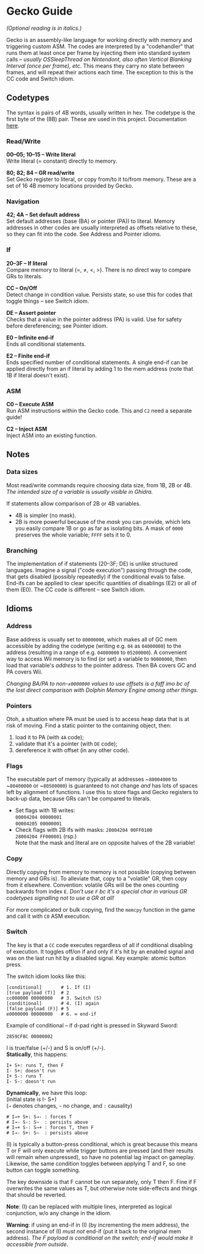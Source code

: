 # Gecko Guide

*(Optional reading is in italics.)*

Gecko is an assembly-like language for working directly with memory and triggering custom ASM. The codes are interpreted by a "codehandler" that runs them at least once per frame by injecting them into standard system calls – *usually OSSleepThread on Nintendont, also often Vertical Blanking Interval (once per frame), etc*. This means they carry no state between frames, and will repeat their actions each time. The exception to this is the CC code and Switch idiom.

## Codetypes
The syntax is pairs of 4B words, usually written in hex. The codetype is the first byte of the (8B) pair. These are used in this project. Documentation [here](https://geckocodes.org/index.php?arsenal=1). 

### Read/Write
**00–05; 10–15 – Write literal**  
Write literal (= constant) directly to memory.

**80; 82; 84 – GR read/write**  
Set Gecko register to literal, or copy from/to it to/from memory. These are a set of 16 4B memory locations provided by Gecko.

### Navigation
**42; 4A – Set default address**  
Set default addresses (base (BA) or pointer (PA)) to literal. Memory addresses in other codes are usually interpreted as offsets relative to these, so they can fit into the code. See Address and Pointer idioms.

### If
**20–3F – If literal**  
Compare memory to literal (=, ≠, <, >). There is no direct way to compare GRs to literals.

**CC – On/Off**  
Detect change in condition value. Persists state, so use this for codes that toggle things – see Switch idiom.

**DE – Assert pointer**  
Checks that a value in the pointer address (PA) is valid. Use for safety before dereferencing; see Pointer idiom.

**E0 – Infinite end-if**  
Ends all conditional statements.

**E2 – Finite end-if**  
Ends specified number of conditional statements. A single end-if can be applied directly from an if literal by adding 1 to the mem address (note that 1B if literal doesn't exist).

### ASM
**C0 – Execute ASM**  
Run ASM instructions within the Gecko code. This and `C2` need a separate guide!

**C2 – Inject ASM**  
Inject ASM into an existing function.

## Notes

### Data sizes
Most read/write commands require choosing data size, from 1B, 2B or 4B. *The intended size of a variable is usually visible in Ghidra.*

If statements allow comparison of 2B or 4B variables.
* 4B is simpler (no mask).
* 2B is more powerful because of the *mask* you can provide, which lets you easily compare 1B or go as far as isolating bits. A mask of `0000` preserves the whole variable; `FFFF` sets it to 0.

### Branching
The implementation of if statements (20–3F; DE) is unlike structured languages. Imagine a signal ("code execution") passing through the code, that gets disabled (possibly repeatedly) if the conditional evals to false. End-ifs can be applied to clear specific quantities of disablings (E2) or all of them (E0). The CC code is different – see Switch idiom.

## Idioms

### Address
Base address is usually set to `80000000`, which makes all of GC mem accessible by adding the codetype (writing e.g. `04` as `04000000`) to the address (resulting in a range of e.g. `04000000` to `05200000`). A convenient way to access Wii memory is to find (or set) a variable to `90000000`, then load that variable's *address* to the pointer address. Then BA covers GC and PA covers Wii.

*Changing BA/PA to non-`x0000000` values to use offsets is a faff imo bc of the lost direct comparison with Dolphin Memory Engine among other things.*

### Pointers
Otoh, a situation where PA must be used is to access heap data that is at risk of moving. Find a static pointer to the containing object, then:
1. load it to PA (with `4A` code);
2. validate that it's a pointer (with `DE` code);
3. dereference it with offset (in any other code).

### Flags
The executable part of memory (typically at addresses ~`80004000` to ~`80400000` or ~`80500000`) is guaranteed to not change *and* has lots of spaces left by alignment of functions. I use this to store flags and Gecko registers to back-up data, because GRs can't be compared to literals.
* Set flags with 1B writes:  
`00004204 00000001`  
`00004205 00000001`
* Check flags with 2B ifs with masks:   `28004204 00FF0100`  
`28004204 FF000001` (rsp.)  
Note that the mask and literal are on opposite halves of the 2B variable!

### Copy
Directly copying from memory to memory is not possible (copying between memory and GRs is). To alleviate that, copy to a "volatile" GR, then copy from it elsewhere. Convention: volatile GRs will be the ones counting backwards from index `E`. *Don't use `F` bc it's a special char in various GR codetypes signalling not to use a GR at all!*

For more complicated or bulk copying, find the `memcpy` function in the game and call it with `C0` ASM execution.

### Switch
The key is that a `CC` code executes regardless of all if conditional disabling of execution. It toggles off/on if and only if it's hit by an enabled signal and was on the last run hit by a disabled signal. Key example: atomic button press.

The switch idiom looks like this:
```
[conditional]       # 1. If (I)
[true payload (T)]  # 2
cc000000 00000000   # 3. Switch (S)
[conditional]       # 4. (I) again
[false payload (F)] # 5
e0000000 00000000   # 6. ∞ end-if
```
Example of conditional – if d-pad right is pressed in Skyward Sword:
```
2859CF8C 00000002
```
I is true/false (+/-) and S is on/off (+/-).  
**Statically**, this happens:
```
I+ S+: runs T, then F
I- S+: doesn't run
I+ S-: runs T
I- S-: doesn't run
```
**Dynamically**, we have this loop:  
(initial state is I- S+)  
(`→` denotes changes, `~` no change, and `:` causality)
```
# I→+ S+: S→- : forces T
# I→- S-: S~  : persists above
# I→+ S-: S→+ : forces T, then F
# I→- S+: S~  : persists above
```
(I) is typically a button-press conditional, which is great because this means T or F will only execute while trigger buttons are pressed (and their results will remain when unpressed), so have no potential lag impact on gameplay. Likewise, the same condition toggles between applying T and F, so one button can toggle something.

The key downside is that F cannot be run separately, only T then F. Fine if F overwrites the same values as T, but otherwise note side-effects and things that should be reverted.

**Note**: (I) can be replaced with multiple lines, interpreted as logical conjunction, w/o any change in the idiom.

**Warning**: if using an end-if in (I) (by incrementing the mem address), the second instance of (I) *must not* end-if (put it back to the original mem address). *The F payload is conditional on the switch; end-if would make it accessible from outside.*
